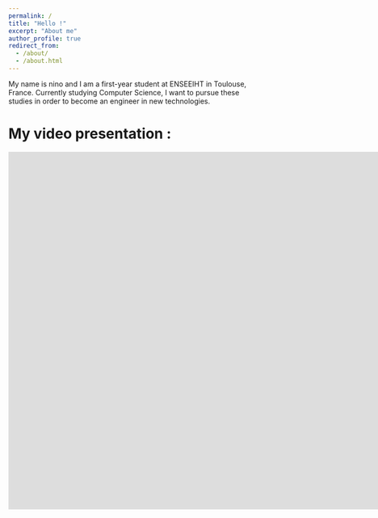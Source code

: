 ```yaml
---
permalink: /
title: "Hello !"
excerpt: "About me"
author_profile: true
redirect_from: 
  - /about/
  - /about.html
---
```


My name is nino and I am a first-year student at ENSEEIHT in Toulouse, France. Currently studying Computer Science, I want to pursue these studies in order to become an engineer in new technologies.

My video presentation :
======

<iframe width="1903" height="708" src="https://www.youtube.com/embed/U9C8H6u7rv8" title="Presentation" frameborder="0" allow="accelerometer; autoplay; clipboard-write; encrypted-media; gyroscope; picture-in-picture" allowfullscreen></iframe>
